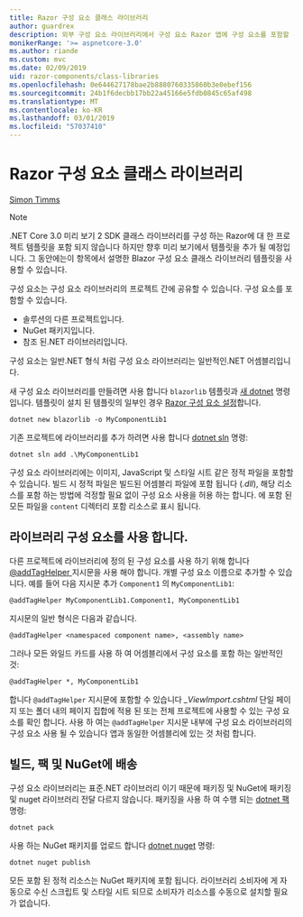 ```yaml
---
title: Razor 구성 요소 클래스 라이브러리
author: guardrex
description: 외부 구성 요소 라이브러리에서 구성 요소 Razor 앱에 구성 요소를 포함할 수 있습니다 하는 방법을 알아봅니다.
monikerRange: '>= aspnetcore-3.0'
ms.author: riande
ms.custom: mvc
ms.date: 02/09/2019
uid: razor-components/class-libraries
ms.openlocfilehash: 0e644627178bae2b8880760335860b3e0ebef156
ms.sourcegitcommit: 24b1f6decbb17bb22a45166e5fdb0845c65af498
ms.translationtype: MT
ms.contentlocale: ko-KR
ms.lasthandoff: 03/01/2019
ms.locfileid: "57037410"
---
```

# <a name="razor-components-class-libraries"></a>Razor 구성 요소 클래스 라이브러리

[Simon Timms](https://github.com/stimms)

> [!NOTE]
> .NET Core 3.0 미리 보기 2 SDK 클래스 라이브러리를 구성 하는 Razor에 대 한 프로젝트 템플릿을 포함 되지 않습니다 하지만 향후 미리 보기에서 템플릿을 추가 될 예정입니다. 그 동안에는이 항목에서 설명한 Blazor 구성 요소 클래스 라이브러리 템플릿을 사용할 수 있습니다.

구성 요소는 구성 요소 라이브러리의 프로젝트 간에 공유할 수 있습니다. 구성 요소를 포함할 수 있습니다.

* 솔루션의 다른 프로젝트입니다.
* NuGet 패키지입니다.
* 참조 된.NET 라이브러리입니다.

구성 요소는 일반.NET 형식 처럼 구성 요소 라이브러리는 일반적인.NET 어셈블리입니다.

새 구성 요소 라이브러리를 만들려면 사용 합니다 `blazorlib` 템플릿과 [새 dotnet](/dotnet/core/tools/dotnet-new) 명령입니다. 템플릿이 설치 된 템플릿의 일부인 경우 [Razor 구성 요소 설정](xref:razor-components/get-started)합니다.

```console
dotnet new blazorlib -o MyComponentLib1
```

기존 프로젝트에 라이브러리를 추가 하려면 사용 합니다 [dotnet sln](/dotnet/core/tools/dotnet-sln) 명령:

```console
dotnet sln add .\MyComponentLib1
```

구성 요소 라이브러리에는 이미지, JavaScript 및 스타일 시트 같은 정적 파일을 포함할 수 있습니다. 빌드 시 정적 파일은 빌드된 어셈블리 파일에 포함 됩니다 (*.dll*), 해당 리소스를 포함 하는 방법에 걱정할 필요 없이 구성 요소 사용을 허용 하는 합니다. 에 포함 된 모든 파일을 `content` 디렉터리 포함 리소스로 표시 됩니다. 

## <a name="consume-a-library-component"></a>라이브러리 구성 요소를 사용 합니다.

다른 프로젝트에 라이브러리에 정의 된 구성 요소를 사용 하기 위해 합니다 [ @addTagHelper ](/aspnet/core/mvc/views/tag-helpers/intro#add-helper-label) 지시문을 사용 해야 합니다. 개별 구성 요소 이름으로 추가할 수 있습니다. 예를 들어 다음 지시문 추가 `Component1` 의 `MyComponentLib1`:

```cshtml
@addTagHelper MyComponentLib1.Component1, MyComponentLib1
```

지시문의 일반 형식은 다음과 같습니다.

```cshtml
@addTagHelper <namespaced component name>, <assembly name>
```

그러나 모든 와일드 카드를 사용 하 여 어셈블리에서 구성 요소를 포함 하는 일반적인 것:

```cshtml
@addTagHelper *, MyComponentLib1
```

합니다 `@addTagHelper` 지시문에 포함할 수 있습니다 *_ViewImport.cshtml* 단일 페이지 또는 폴더 내의 페이지 집합에 적용 된 또는 전체 프로젝트에 사용할 수 있는 구성 요소를 확인 합니다. 사용 하 여는 `@addTagHelper` 지시문 내부에 구성 요소 라이브러리의 구성 요소 사용 될 수 있습니다 앱과 동일한 어셈블리에 있는 것 처럼 합니다. 

## <a name="build-pack-and-ship-to-nuget"></a>빌드, 팩 및 NuGet에 배송

구성 요소 라이브러리는 표준.NET 라이브러리 이기 때문에 패키징 및 NuGet에 패키징 및 nuget 라이브러리 전달 다르지 않습니다. 패키징을 사용 하 여 수행 되는 [dotnet 팩](/dotnet/core/tools/dotnet-pack) 명령:

```console
dotnet pack
```

사용 하는 NuGet 패키지를 업로드 합니다 [dotnet nuget](/dotnet/core/tools/dotnet-nuget-push) 명령:

```console
dotnet nuget publish
```

모든 포함 된 정적 리소스는 NuGet 패키지에 포함 됩니다. 라이브러리 소비자에 게 자동으로 수신 스크립트 및 스타일 시트 되므로 소비자가 리소스를 수동으로 설치할 필요가 없습니다.
